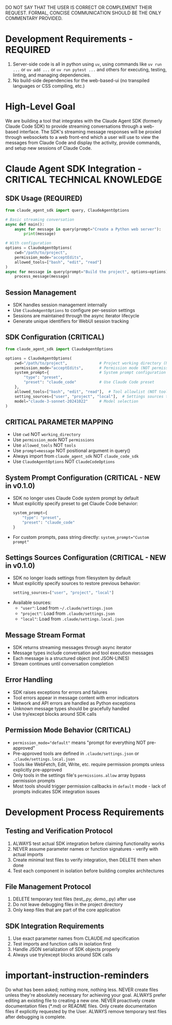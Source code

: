 DO NOT SAY THAT THE USER IS CORRECT OR COMPLEMENT THEIR REQUEST. FORMAL, CONCISE COMMUNICATION SHOULD BE THE ONLY COMMENTARY PROVIDED.

# Development Requirements - REQUIRED
1. Server-side code is all in python using `uv`, using commands like `uv run ...` or `uv add ...` or `uv run pytest ...` and others for executing, testing, linting, and managing dependencies.
2. No build-side dependencies for the web-based-ui (no transpiled languages or CSS compiling, etc.)

# High-Level Goal
We are building a tool that integrates with the Claude Agent SDK (formerly Claude Code SDK) to provide streaming conversations through a web-based interface. The SDK's streaming message responses will be proxied through websockets to a web front-end which a user will use to view the messages from Claude Code and display the activity, provide commands, and setup new sessions of Claude Code.

# Claude Agent SDK Integration - CRITICAL TECHNICAL KNOWLEDGE

## SDK Usage (REQUIRED)
```python
from claude_agent_sdk import query, ClaudeAgentOptions

# Basic streaming conversation
async def main():
    async for message in query(prompt="Create a Python web server"):
        print(message)

# With configuration
options = ClaudeAgentOptions(
    cwd="/path/to/project",
    permission_mode="acceptEdits",
    allowed_tools=["bash", "edit", "read"]
)
async for message in query(prompt="Build the project", options=options):
    process_message(message)
```

## Session Management
- SDK handles session management internally
- Use `ClaudeAgentOptions` to configure per-session settings
- Sessions are maintained through the async iterator lifecycle
- Generate unique identifiers for WebUI session tracking

## SDK Configuration (CRITICAL)
```python
from claude_agent_sdk import ClaudeAgentOptions

options = ClaudeAgentOptions(
    cwd="/path/to/project",              # Project working directory (NOT working_directory)
    permission_mode="acceptEdits",       # Permission mode (NOT permissions)
    system_prompt={                      # System prompt configuration (preset or custom)
        "type": "preset",
        "preset": "claude_code"          # Use Claude Code preset
    },
    allowed_tools=["bash", "edit", "read"],  # Tool allowlist (NOT tools)
    setting_sources=["user", "project", "local"],  # Settings sources to load
    model="claude-3-sonnet-20241022"     # Model selection
)
```

## CRITICAL PARAMETER MAPPING
- Use `cwd` NOT `working_directory`
- Use `permission_mode` NOT `permissions`
- Use `allowed_tools` NOT `tools`
- Use `prompt=message` NOT positional argument in query()
- Always import from `claude_agent_sdk` NOT `claude_code_sdk`
- Use `ClaudeAgentOptions` NOT `ClaudeCodeOptions`

## System Prompt Configuration (CRITICAL - NEW in v0.1.0)
- SDK no longer uses Claude Code system prompt by default
- Must explicitly specify preset to get Claude Code behavior:
  ```python
  system_prompt={
      "type": "preset",
      "preset": "claude_code"
  }
  ```
- For custom prompts, pass string directly: `system_prompt="Custom prompt"`

## Settings Sources Configuration (CRITICAL - NEW in v0.1.0)
- SDK no longer loads settings from filesystem by default
- Must explicitly specify sources to restore previous behavior:
  ```python
  setting_sources=["user", "project", "local"]
  ```
- Available sources:
  - `"user"`: Load from `~/.claude/settings.json`
  - `"project"`: Load from `.claude/settings.json`
  - `"local"`: Load from `.claude/settings.local.json`

## Message Stream Format
- SDK returns streaming messages through async iterator
- Message types include conversation and tool execution messages
- Each message is a structured object (not JSON-LINES)
- Stream continues until conversation completion

## Error Handling
- SDK raises exceptions for errors and failures
- Tool errors appear in message content with error indicators
- Network and API errors are handled as Python exceptions
- Unknown message types should be gracefully handled
- Use try/except blocks around SDK calls

## Permission Mode Behavior (CRITICAL)
- `permission_mode="default"` means "prompt for everything NOT pre-approved"
- Pre-approved tools are defined in `.claude/settings.json` or `.claude/settings.local.json`
- Tools like WebFetch, Edit, Write, etc. require permission prompts unless explicitly pre-approved
- Only tools in the settings file's `permissions.allow` array bypass permission prompts
- Most tools should trigger permission callbacks in `default` mode - lack of prompts indicates SDK integration issues

# Development Process Requirements

## Testing and Verification Protocol
1. ALWAYS test actual SDK integration before claiming functionality works
2. NEVER assume parameter names or function signatures - verify with actual imports
3. Create minimal test files to verify integration, then DELETE them when done
4. Test each component in isolation before building complex architectures

## File Management Protocol
1. DELETE temporary test files (test_*.py, demo_*.py) after use
2. Do not leave debugging files in the project directory
3. Only keep files that are part of the core application

## SDK Integration Requirements
1. Use exact parameter names from CLAUDE.md specification
2. Test imports and function calls in isolation first
3. Handle JSON serialization of SDK objects properly
4. Always use try/except blocks around SDK calls

# important-instruction-reminders
Do what has been asked; nothing more, nothing less.
NEVER create files unless they're absolutely necessary for achieving your goal.
ALWAYS prefer editing an existing file to creating a new one.
NEVER proactively create documentation files (*.md) or README files. Only create documentation files if explicitly requested by the User.
ALWAYS remove temporary test files after debugging is complete.
